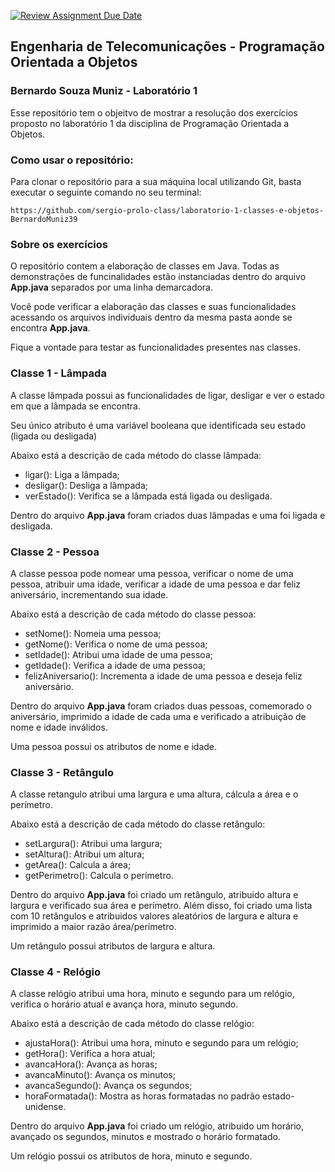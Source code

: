 [![Review Assignment Due Date](https://classroom.github.com/assets/deadline-readme-button-22041afd0340ce965d47ae6ef1cefeee28c7c493a6346c4f15d667ab976d596c.svg)](https://classroom.github.com/a/L04k_9nU)

## Engenharia de Telecomunicações - Programação Orientada a Objetos 
### Bernardo Souza Muniz - Laboratório 1

Esse repositório tem o objeitvo de mostrar a resolução dos exercícios proposto no laboratório 1 da disciplina de Programação Orientada a Objetos.

### Como usar o repositório:
Para clonar o repositório para a sua máquina local utilizando Git, basta executar o seguinte comando no seu terminal:

`https://github.com/sergio-prolo-class/laboratorio-1-classes-e-objetos-BernardoMuniz39`

### Sobre os exercícios
O repositório contem a elaboração de classes em Java. Todas as demonstrações de funcinalidades estão instanciadas dentro do arquivo **App.java** separados por uma linha demarcadora.

Você pode verificar a elaboração das classes e suas funcionalidades acessando os arquivos individuais dentro da mesma pasta aonde se encontra **App.java**.

Fique a vontade para testar as funcionalidades presentes nas classes.

### Classe 1 - Lâmpada
A classe lâmpada possui as funcionalidades de ligar, desligar e ver o estado em que a lâmpada se encontra.

Seu único atributo é uma variável booleana que identificada seu estado (ligada ou desligada)

Abaixo está a descrição de cada método do classe lâmpada:
- ligar(): Liga a lâmpada;
- desligar(): Desliga a lâmpada;
- verEstado(): Verifica se a lâmpada está ligada ou desligada.

Dentro do arquivo **App.java** foram criados duas lâmpadas e uma foi ligada e desligada.


### Classe 2 - Pessoa
A classe pessoa pode nomear uma pessoa, verificar o nome de uma pessoa, atribuir uma idade, verificar a idade de uma pessoa e dar feliz aniversário, incrementando sua idade.

Abaixo está a descrição de cada método do classe pessoa:
- setNome(): Nomeia uma pessoa;
- getNome(): Verifica o nome de uma pessoa;
- setIdade(): Atribui uma idade de uma pessoa;
- getIdade(): Verifica a idade de uma pessoa;
- felizAniversario(): Incrementa  a idade de uma pessoa e deseja feliz aniversário.

Dentro do arquivo **App.java** foram criados duas pessoas, comemorado o aniversário, imprimido a idade de cada uma e verificado a atribuição de nome e idade inválidos.

Uma pessoa possui os atributos de nome e idade.

### Classe 3 - Retângulo
A classe retangulo atribui uma largura e uma altura, cálcula a área e o perímetro.

Abaixo está a descrição de cada método do classe retângulo:
- setLargura(): Atribui uma largura;
- setAltura(): Atribui um altura;
- getArea(): Calcula a área;
- getPerimetro(): Calcula o perímetro.

Dentro do arquivo **App.java** foi criado um retângulo, atribuido altura e largura e verificado sua área e perímetro. Além disso, foi criado uma lista com 10 retângulos e atribuidos valores aleatórios de largura e altura e imprimido a maior razão área/perímetro.

Um retângulo possui atributos de largura e altura.

### Classe 4 - Relógio
A classe relógio atribui uma hora, minuto e segundo para um relógio, verifica o horário atual e avança hora, minuto segundo.

Abaixo está a descrição de cada método do classe relógio:
- ajustaHora(): Atribui uma hora, minuto e segundo para um relógio;
- getHora(): Verifica a hora atual;
- avancaHora(): Avança as horas;
- avancaMinuto(): Avança os minutos;
- avancaSegundo(): Avança os segundos;
- horaFormatada(): Mostra as horas formatadas no padrão estado-unidense.

Dentro do arquivo **App.java** foi criado um relógio, atribuido um horário, avançado os segundos, minutos e mostrado o horário formatado.

Um relógio possui os atributos de hora, minuto e segundo.